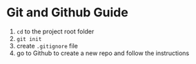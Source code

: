 # Git and Github Guide

1. `cd` to the project root folder
2. `git init`
3. create `.gitignore` file
4. go to Github to create a new repo and follow the instructions
